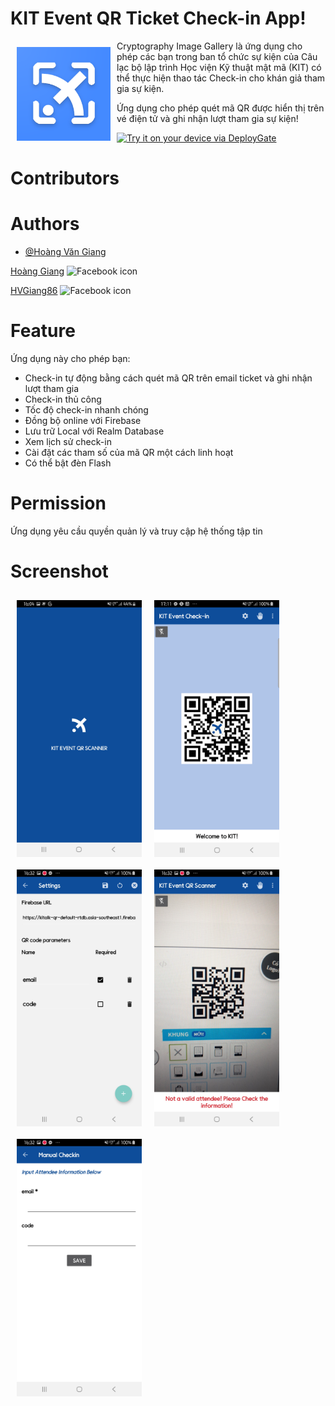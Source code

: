 ﻿# KIT Event QR Ticket Check-in App!

<img src="./imgs/1024.png" align="left"
width="150" hspace="10" vspace="10">

Cryptography Image Gallery là ứng dụng cho phép các bạn trong ban tổ chức sự kiện của Câu lạc bộ lập trình Học viện Kỹ thuật mật mã (KIT) có thể thực hiện thao tác Check-in cho khán giả tham gia sự kiện.

Ứng dụng cho phép quét mã QR được hiển thị trên vé điện tử và ghi nhận lượt tham gia sự kiện!
  
[<img src="https://dply.me/tm8bc7/button/large" alt="Try it on your device via DeployGate">](https://dply.me/tm8bc7#install)
  
# Contributors


# Authors
 - [@Hoàng Văn Giang](https://github.com/HVgiang86/student-management-utt)
 
 <a href="https://www.facebook.com/HVGiang86">Hoàng Giang</a>
<img alt="Facebook icon" height="20"
        src="https://cdn-icons-png.flaticon.com/512/124/124010.png"/>
<p align="left">
    
<a href="https://github.com/HVgiang86">HVGiang86</a>
<img alt="Facebook icon" height="20"
        src="https://cdn-icons-png.flaticon.com/512/25/25231.png"/>
<p align="left">
 

# Feature
Ứng dụng này cho phép bạn:

 - Check-in tự động bằng cách quét mã QR trên email ticket và ghi nhận lượt tham gia
 - Check-in thủ công
 - Tốc độ check-in nhanh chóng
 - Đồng bộ online với Firebase
 - Lưu trữ Local với Realm Database
 - Xem lịch sử check-in
 - Cài đặt các tham số của mã QR một cách linh hoạt
 - Có thể bật đèn Flash

# Permission
Ứng dụng yêu cầu quyền quản lý và truy cập hệ thống tập tin

# Screenshot

<img src="./Screenshot/1.jpg" align="left"
width="200" hspace="10" vspace="10">

<img src="./Screenshot/2.png" align="left"
width="200" hspace="10" vspace="10">

<img src="./Screenshot/3.jpg" align="left"
width="200" hspace="10" vspace="10">

<img src="./Screenshot/4.jpg" align="left"
width="200" hspace="10" vspace="10">
  
<img src="./Screenshot/5.jpg" align="left"
width="200" hspace="10" vspace="10">
